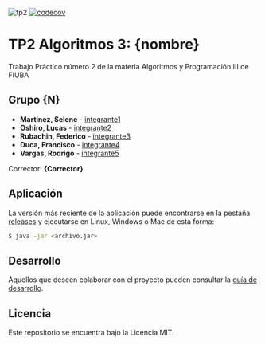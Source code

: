 ![tp2](https://github.com/SeleneMartinez/Algo3_AlgoThieft/actions/workflows/build.yml/badge.svg) [![codecov](https://codecov.io/gh/SeleneMartinez/Algo3_AlgoThieft/branch/master/graph/badge.svg)](https://codecov.io/gh/SeleneMartinez/Algo3_AlgoThieft)

# TP2 Algoritmos 3: {nombre} 

Trabajo Práctico número 2 de la materia Algoritmos y Programación III de FIUBA

## Grupo {N}

* **Martinez, Selene** - [integrante1](https://github.com/SeleneMartinez)
* **Oshiro, Lucas** - [integrante2](https://github.com/LucasOshiro1)
* **Rubachin, Federico** - [integrante3](https://github.com/federubachin)
* **Duca, Francisco** - [integrante4](https://github.com/franciscoduc4)
* **Vargas, Rodrigo** - [integrante5](https://github.com/Scuero)

Corrector: **{Corrector}**

## Aplicación

La versión más reciente de la aplicación puede encontrarse en la pestaña [releases](https://github.com/SeleneMartinez/Algo3_AlgoThieft/releases/latest) y ejecutarse en Linux, Windows o Mac de esta forma:

```bash
$ java -jar <archivo.jar>
```

## Desarrollo

Aquellos que deseen colaborar con el proyecto pueden consultar la [guía de desarrollo](./docs/Desarrollo.md).

## Licencia

Este repositorio se encuentra bajo la Licencia MIT.
